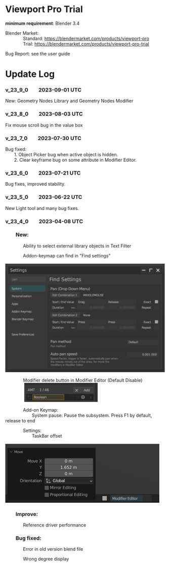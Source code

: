 # Viewport Pro Trial
**minimum requirement**: Blender 3.4

Blender Market:  
    Standard: https://blendermarket.com/products/viewport-pro  
    Trial: https://blendermarket.com/products/viewport-pro-trial  

Bug Report: see the user guide

# Update Log
### v_23_9_0  2023-09-01 UTC
New: Geometry Nodes Library and Geometry Nodes Modifier

### v_23_8_0  2023-08-03 UTC
Fix mouse scroll bug in the value box  

### v_23_7_0  2023-07-30 UTC
Bug fixed:  
  1. Object Picker bug when active object is hidden.  
  2. Clear keyframe bug on some attribute in Modifier Editor.  

### v_23_6_0  2023-07-21 UTC
Bug fixes, improved stability.


### v_23_5_0  2023-06-22 UTC
New Light tool and many bug fixes.


### v_23_4_0  2023-04-08 UTC
###   New:  
    Ability to select external library objects in Text Filter

    Addon-keymap can find in "Find settings"  
    
![](https://github.com/Iiispace/Viewport_Pro/blob/main/Viewport_Pro_23_4_0_Trial/img/setting_find.png?raw=true)

    Modifier delete button in Modifier Editor (Default Disable)  
    
![](https://github.com/Iiispace/Viewport_Pro/blob/main/Viewport_Pro_23_4_0_Trial/img/md_x.png?raw=true)

    Add-on Keymap:  
      System pause: Pause the subsystem. Press F1 by default, release to end  

    Settings:  
      TaskBar offset  
      
![](https://github.com/Iiispace/Viewport_Pro/blob/main/Viewport_Pro_23_4_0_Trial/img/tb_offset.png?raw=true)


###   Improve:  
    Reference driver performance

###   Bug fixed:  
    Error in old version blend file  
    
    Wrong degree display  
